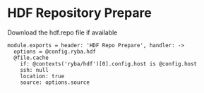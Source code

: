 
# HDF Repository Prepare

Download the hdf.repo file if available

    module.exports = header: 'HDF Repo Prepare', handler: ->
      options = @config.ryba.hdf
      @file.cache
        if: @contexts('ryba/hdf')[0].config.host is @config.host
        ssh: null
        location: true
        source: options.source
